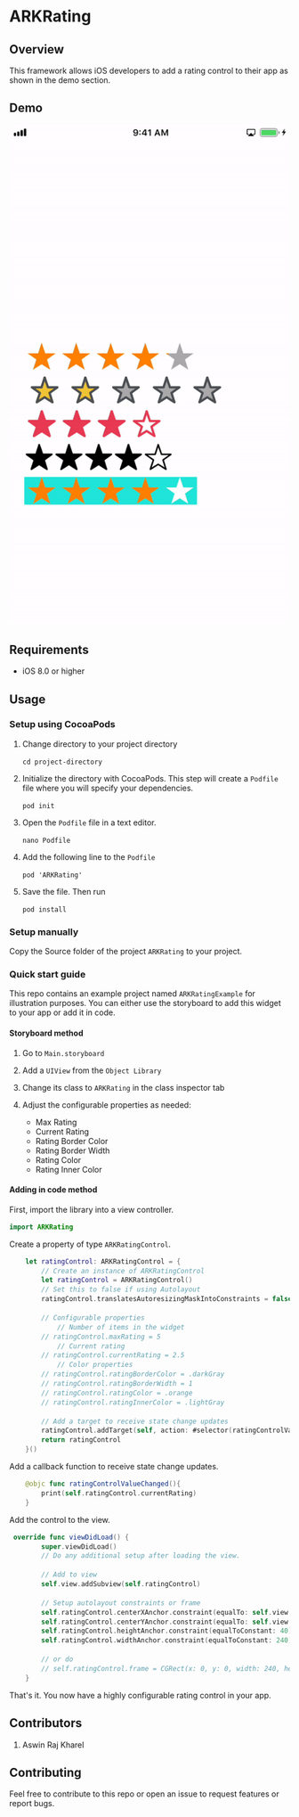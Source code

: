 # ARKRating

## Overview
This framework allows iOS developers to add a rating control to their app as shown in the demo section.

## Demo
![Alt Text](resources/demo.gif)
## Requirements
* iOS 8.0 or higher
## Usage
### Setup using CocoaPods
1. Change directory to your project directory

    `cd project-directory`
2. Initialize the directory with CocoaPods. This step will create a `Podfile` file where you will specify your dependencies.

    `pod init`
3. Open the `Podfile` file in a text editor. 

    `nano Podfile`
4. Add the following line to the `Podfile`

    `pod 'ARKRating'`
5. Save the file. Then run

    `pod install`

### Setup manually
Copy the Source folder of the project `ARKRating` to your project.

### Quick start guide
This repo contains an example project named `ARKRatingExample` for illustration purposes. You can either use the storyboard to add this widget to your app or add it in code. 
#### Storyboard method
1. Go to `Main.storyboard`
2. Add a `UIView` from the `Object Library`
3. Change its class to `ARKRating` in the class inspector tab
4. Adjust the configurable properties as needed:
    
    * Max Rating
    * Current Rating
    * Rating Border Color
    * Rating Border Width
    * Rating Color
    * Rating Inner Color 

#### Adding in code method
First, import the library into a view controller.
```swift
import ARKRating
```

Create a property of type `ARKRatingControl`.
```swift
    let ratingControl: ARKRatingControl = {
        // Create an instance of ARKRatingControl
        let ratingControl = ARKRatingControl()
        // Set this to false if using Autolayout
        ratingControl.translatesAutoresizingMaskIntoConstraints = false

        // Configurable properties
            // Number of items in the widget
        // ratingControl.maxRating = 5
            // Current rating
        // ratingControl.currentRating = 2.5
            // Color properties
        // ratingControl.ratingBorderColor = .darkGray 
        // ratingControl.ratingBorderWidth = 1
        // ratingControl.ratingColor = .orange
        // ratingControl.ratingInnerColor = .lightGray

        // Add a target to receive state change updates 
        ratingControl.addTarget(self, action: #selector(ratingControlValueChanged), for: .valueChanged)
        return ratingControl
    }()
```
Add a callback function to receive state change updates.
```swift
    @objc func ratingControlValueChanged(){
        print(self.ratingControl.currentRating)
    }
```
Add the control to the view.
```swift
 override func viewDidLoad() {
        super.viewDidLoad()
        // Do any additional setup after loading the view.
        
        // Add to view
        self.view.addSubview(self.ratingControl)

        // Setup autolayout constraints or frame 
        self.ratingControl.centerXAnchor.constraint(equalTo: self.view.centerXAnchor).isActive = true
        self.ratingControl.centerYAnchor.constraint(equalTo: self.view.centerYAnchor).isActive = true
        self.ratingControl.heightAnchor.constraint(equalToConstant: 40).isActive = true
        self.ratingControl.widthAnchor.constraint(equalToConstant: 240).isActive = true

        // or do
        // self.ratingControl.frame = CGRect(x: 0, y: 0, width: 240, height: 40)
    }
```
That's it. You now have a highly configurable rating control in your app. 

## Contributors
1. Aswin Raj Kharel

## Contributing 
Feel free to contribute to this repo or open an issue to request features or report bugs. 



